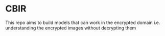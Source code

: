 # CBIR
This repo aims to build models that can work in the encrypted domain i.e. understanding the encrypted images without decrypting them
